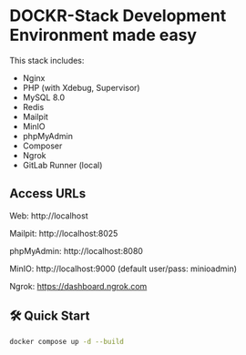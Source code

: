 # DOCKR-Stack Development Environment made easy

This stack includes:
- Nginx
- PHP (with Xdebug, Supervisor)
- MySQL 8.0
- Redis
- Mailpit
- MinIO
- phpMyAdmin
- Composer
- Ngrok
- GitLab Runner (local)


##  Access URLs
Web: http://localhost

Mailpit: http://localhost:8025

phpMyAdmin: http://localhost:8080

MinIO: http://localhost:9000 (default user/pass: minioadmin)

Ngrok: https://dashboard.ngrok.com

## 🛠️ Quick Start

```bash
docker compose up -d --build
```
